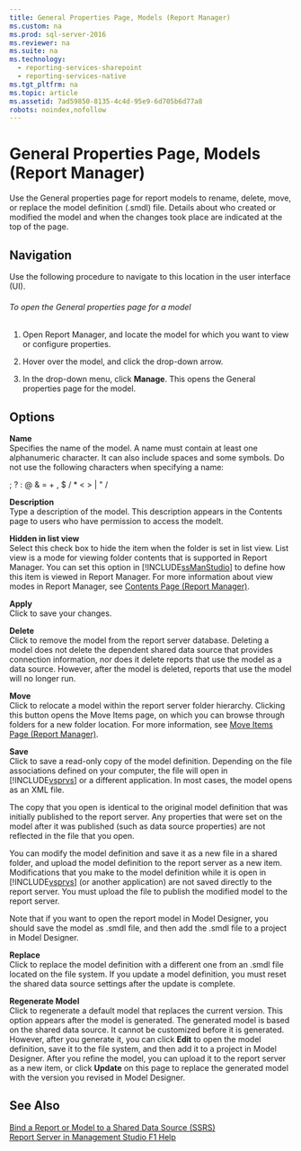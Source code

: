 ```yaml
---
title: General Properties Page, Models (Report Manager)
ms.custom: na
ms.prod: sql-server-2016
ms.reviewer: na
ms.suite: na
ms.technology: 
  - reporting-services-sharepoint
  - reporting-services-native
ms.tgt_pltfrm: na
ms.topic: article
ms.assetid: 7ad59850-8135-4c4d-95e9-6d705b6d77a8
robots: noindex,nofollow
---
```

# General Properties Page, Models (Report Manager)
  Use the General properties page for report models to rename, delete, move, or replace the model definition (.smdl) file. Details about who created or modified the model and when the changes took place are indicated at the top of the page.  
  
## Navigation  
 Use the following procedure to navigate to this location in the user interface (UI).  
  
###### To open the General properties page for a model  
  
1.  Open Report Manager, and locate the model for which you want to view or configure properties.  
  
2.  Hover over the model, and click the drop-down arrow.  
  
3.  In the drop-down menu, click **Manage**. This opens the General properties page for the model.  
  
## Options  
 **Name**  
 Specifies the name of the model. A name must contain at least one alphanumeric character. It can also include spaces and some symbols. Do not use the following characters when specifying a name:  
  
 ; ? : @ & = + , $ / * < > | " /  
  
 **Description**  
 Type a description of the model. This description appears in the Contents page to users who have permission to access the modelt.  
  
 **Hidden in list view**  
 Select this check box to hide the item when the folder is set in list view. List view is a mode for viewing folder contents that is supported in Report Manager. You can set this option in [!INCLUDE[ssManStudio](../../Topics/TopicNameContainA/includes/ssManStudio_md.md)] to define how this item is viewed in Report Manager. For more information about view modes in Report Manager, see [Contents Page &#40;Report Manager&#41;](../../Topics/TopicNameNotContainA/Contents-Page--Report-Manager-.md).  
  
 **Apply**  
 Click to save your changes.  
  
 **Delete**  
 Click to remove the model from the report server database. Deleting a model does not delete the dependent shared data source that provides connection information, nor does it delete reports that use the model as a data source. However, after the model is deleted, reports that use the model will no longer run.  
  
 **Move**  
 Click to relocate a model within the report server folder hierarchy. Clicking this button opens the Move Items page, on which you can browse through folders for a new folder location. For more information, see [Move Items Page &#40;Report Manager&#41;](../../Topics/TopicNameNotContainA/Move-Items-Page--Report-Manager-.md).  
  
 **Save**  
 Click to save a read-only copy of the model definition. Depending on the file associations defined on your computer, the file will open in [!INCLUDE[vsprvs](../../Topics/TopicNameContainA/includes/vsprvs_md.md)] or a different application. In most cases, the model opens as an XML file.  
  
 The copy that you open is identical to the original model definition that was initially published to the report server. Any properties that were set on the model after it was published (such as data source properties) are not reflected in the file that you open.  
  
 You can modify the model definition and save it as a new file in a shared folder, and upload the model definition to the report server as a new item. Modifications that you make to the model definition while it is open in [!INCLUDE[vsprvs](../../Topics/TopicNameContainA/includes/vsprvs_md.md)] (or another application) are not saved directly to the report server. You must upload the file to publish the modified model to the report server.  
  
 Note that if you want to open the report model in Model Designer, you should save the model as .smdl file, and then add the .smdl file to a project in Model Designer.  
  
 **Replace**  
 Click to replace the model definition with a different one from an .smdl file located on the file system. If you update a model definition, you must reset the shared data source settings after the update is complete.  
  
 **Regenerate Model**  
 Click to regenerate a default model that replaces the current version. This option appears after the model is generated. The generated model is based on the shared data source. It cannot be customized before it is generated. However, after you generate it, you can click **Edit** to open the model definition, save it to the file system, and then add it to a project in Model Designer. After you refine the model, you can upload it to the report server as a new item, or click **Update** on this page to replace the generated model with the version you revised in Model Designer.  
  
## See Also  
 [Bind a Report or Model to a Shared Data Source &#40;SSRS&#41;](../../Topics/TopicNameContainA/Bind-a-Report-or-Model-to-a-Shared-Data-Source--SSRS-.md)   
 [Report Server in Management Studio F1 Help](../../Topics/TopicNameNotContainA/Report-Server-in-Management-Studio-F1-Help.md)  
  
  